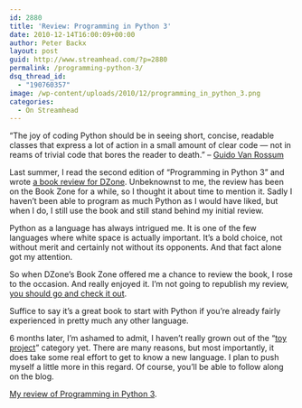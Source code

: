 ```yaml
---
id: 2880
title: 'Review: Programming in Python 3'
date: 2010-12-14T16:00:09+00:00
author: Peter Backx
layout: post
guid: http://www.streamhead.com/?p=2880
permalink: /programming-python-3/
dsq_thread_id:
  - "190760357"
image: /wp-content/uploads/2010/12/programming_in_python_3.png
categories:
  - On Streamhead
---
```

&#8220;The joy of coding Python should be in seeing short, concise, readable classes that express a lot of action in a small amount of clear code &#8212; not in reams of trivial code that bores the reader to death.&#8221; &#8211; <a title="Guido van Rossum" href="http://en.wikipedia.org/wiki/Guido_van_Rossum" target="_blank">Guido Van Rossum</a>

Last summer, I read the second edition of &#8220;Programming in Python 3&#8221; and wrote <a title="Programming in Python 3, second edition" href="http://books.dzone.com/reviews/programming-python-3-second" target="_blank">a book review for DZone</a>. Unbeknownst to me, the review has been on the Book Zone for a while, so I thought it about time to mention it. Sadly I haven&#8217;t been able to program as much Python as I would have liked, but when I do, I still use the book and still stand behind my initial review.

<!--more-->Python as a language has always intrigued me. It is one of the few languages where white space is actually important. It&#8217;s a bold choice, not without merit and certainly not without its opponents. And that fact alone got my attention.

So when DZone&#8217;s Book Zone offered me a chance to review the book, I rose to the occasion. And really enjoyed it. I&#8217;m not going to republish my review, <a title="Programming in Python 3, second edition" href="http://books.dzone.com/reviews/programming-python-3-second" target="_blank">you should go and check it out</a>.

Suffice to say it&#8217;s a great book to start with Python if you&#8217;re already fairly experienced in pretty much any other language.

6 months later, I&#8217;m ashamed to admit, I haven&#8217;t really grown out of the &#8220;<a title="Parsing Bank Statements in Python" href="http://www.streamhead.com/parsing-bank-statements-in-python/" target="_blank">toy project</a>&#8221; category yet. There are many reasons, but most importantly, it does take some real effort to get to know a new language. I plan to push myself a little more in this regard. Of course, you&#8217;ll be able to follow along on the blog.

<a title="Programming in Python 3, second edition" href="http://books.dzone.com/reviews/programming-python-3-second" target="_blank">My review of Programming in Python 3</a>.



<!-- AddThis Advanced Settings generic via filter on the_content -->

<!-- AddThis Share Buttons generic via filter on the_content -->